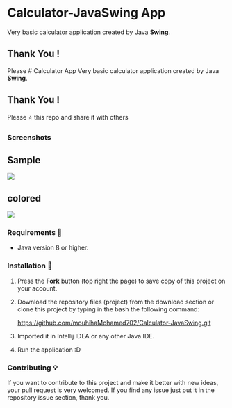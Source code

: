 # Calculator-JavaSwing **App**

Very basic calculator application created by Java **Swing**. 


## Thank You !
Please # Calculator App
Very basic calculator application created by Java **Swing**. 


## Thank You !
Please ⭐️ this repo and share it with others

### Screenshots
## Sample 

![](https://i.imgur.com/DAfYLd9.png)

 ## colored 
![](https://i.imgur.com/e1sizDj.png)

### Requirements 🔧
* Java version 8 or higher.

### Installation 🔌
1. Press the **Fork** button (top right the page) to save copy of this project on your account.

2. Download the repository files (project) from the download section or clone this project by typing in the bash the following command:

      https://github.com/mouhihaMohamed702/Calculator-JavaSwing.git
3. Imported it in Intellij IDEA or any other Java IDE.
4. Run the application :D

### Contributing 💡
If you want to contribute to this project and make it better with new ideas, your pull request is very welcomed.
If you find any issue just put it in the repository issue section, thank you.


